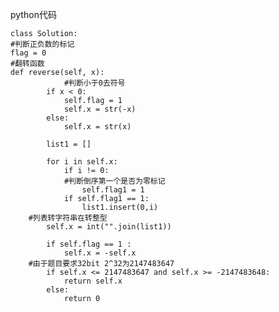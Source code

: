 
python代码 

	class Solution:
	#判断正负数的标记
    flag = 0
	#翻转函数
    def reverse(self, x):
            	#判断小于0去符号
			if x < 0:
                self.flag = 1
                self.x = str(-x)
            else:
                self.x = str(x)

            list1 = []

            for i in self.x:
                if i != 0:
				#判断倒序第一个是否为零标记
                    self.flag1 = 1
                if self.flag1 == 1:
                    list1.insert(0,i)
		#列表转字符串在转整型
            self.x = int("".join(list1))

            if self.flag == 1 :
                self.x = -self.x
		#由于题目要求32bit 2^32为2147483647
            if self.x <= 2147483647 and self.x >= -2147483648:
                return self.x
            else:
                return 0


	
	


